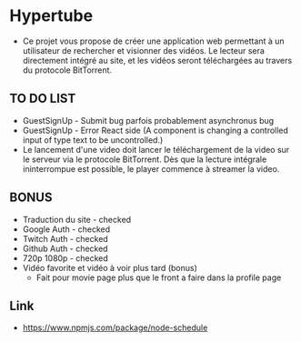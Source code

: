 # Hypertube
* Ce projet vous propose de créer une application web permettant à un utilisateur de rechercher et visionner des vidéos. Le lecteur sera directement intégré au site, et les vidéos seront téléchargées au travers du protocole BitTorrent.

## TO DO LIST
* GuestSignUp - Submit bug parfois probablement asynchronus bug
* GuestSignUp - Error React side (A component is changing a controlled input of type text to be uncontrolled.)
* Le lancement d'une video doit lancer le téléchargement de la video sur le serveur via le protocole BitTorrent. Dès que la lecture intégrale ininterrompue est possible, le player commence à streamer la video.


## BONUS
* Traduction du site - checked 
* Google Auth - checked
* Twitch Auth - checked
* Github Auth - checked
* 720p 1080p - checked
* Vidéo favorite et vidéo à voir plus tard (bonus)
	* Fait pour movie page plus que le front a faire dans la profile page

## Link 
* https://www.npmjs.com/package/node-schedule